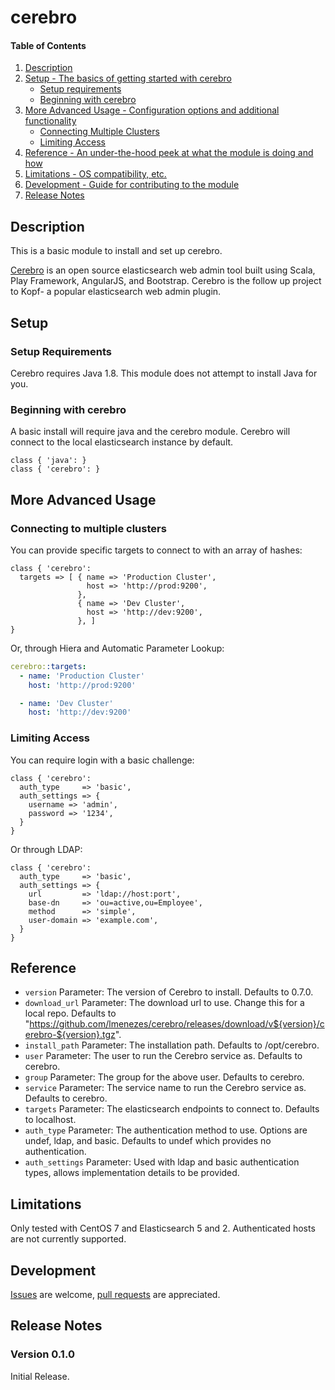 # cerebro

#### Table of Contents

1. [Description](#description)
1. [Setup - The basics of getting started with cerebro](#setup)
    * [Setup requirements](#setup-requirements)
    * [Beginning with cerebro](#beginning-with-cerebro)
1. [More Advanced Usage - Configuration options and additional functionality](#more-advanced-usage)
    * [Connecting Multiple Clusters](#connecting-multiple-clusters)
    * [Limiting Access](#limiting-access)
1. [Reference - An under-the-hood peek at what the module is doing and how](#reference)
1. [Limitations - OS compatibility, etc.](#limitations)
1. [Development - Guide for contributing to the module](#development)
1. [Release Notes](#release-notes)

## Description

This is a basic module to install and set up cerebro.

[Cerebro](https://github.com/lmenezes/cerebro) is an open source elasticsearch
web admin tool built using Scala, Play Framework, AngularJS, and Bootstrap. Cerebro
is the follow up project to Kopf- a popular elasticsearch web admin plugin.

## Setup

### Setup Requirements

Cerebro requires Java 1.8. This module does not attempt to install Java for you.

### Beginning with cerebro

A basic install will require java and the cerebro module. Cerebro will connect to the local elasticsearch instance by default.
```puppet
class { 'java': }
class { 'cerebro': }
```

## More Advanced Usage
### Connecting to multiple clusters
You can provide specific targets to connect to with an array of hashes:
```puppet
class { 'cerebro':
  targets => [ { name => 'Production Cluster',
                 host => 'http://prod:9200',
               },
               { name => 'Dev Cluster',
                 host => 'http://dev:9200',
               }, ]
}
```

Or, through Hiera and Automatic Parameter Lookup:
```yaml
cerebro::targets:
  - name: 'Production Cluster'
    host: 'http://prod:9200'

  - name: 'Dev Cluster'
    host: 'http://dev:9200'

```
### Limiting Access
You can require login with a basic challenge:
```puppet
class { 'cerebro':
  auth_type     => 'basic',
  auth_settings => {
    username => 'admin',
    password => '1234',
  }
}
```
Or through LDAP:
```puppet
class { 'cerebro':
  auth_type     => 'basic',
  auth_settings => {
    url         => 'ldap://host:port',
    base-dn     => 'ou=active,ou=Employee',
    method      => 'simple',
    user-domain => 'example.com',
  }
}
```

## Reference

* `version` Parameter: The version of Cerebro to install. Defaults to 0.7.0.
* `download_url` Parameter: The download url to use. Change this for a local repo. Defaults to "https://github.com/lmenezes/cerebro/releases/download/v${version}/cerebro-${version}.tgz".
* `install_path` Parameter: The installation path. Defaults to /opt/cerebro.
* `user` Parameter: The user to run the Cerebro service as. Defaults to cerebro.
* `group` Parameter: The group for the above user. Defaults to cerebro.
* `service` Parameter: The service name to run the Cerebro service as. Defaults to cerebro.
* `targets` Parameter: The elasticsearch endpoints to connect to. Defaults to localhost.
* `auth_type` Parameter: The authentication method to use. Options are undef, ldap, and basic. Defaults to undef which provides no authentication.
* `auth_settings` Parameter: Used with ldap and basic authentication types, allows implementation details to be provided.

## Limitations

Only tested with CentOS 7 and Elasticsearch 5 and 2. Authenticated hosts are not currently supported.

## Development

[Issues](https://github.com/mrwulf/puppet-cerebro/issues) are welcome, [pull requests](https://github.com/mrwulf/puppet-cerebro/pulls) are appreciated.

## Release Notes

### Version 0.1.0
Initial Release.
